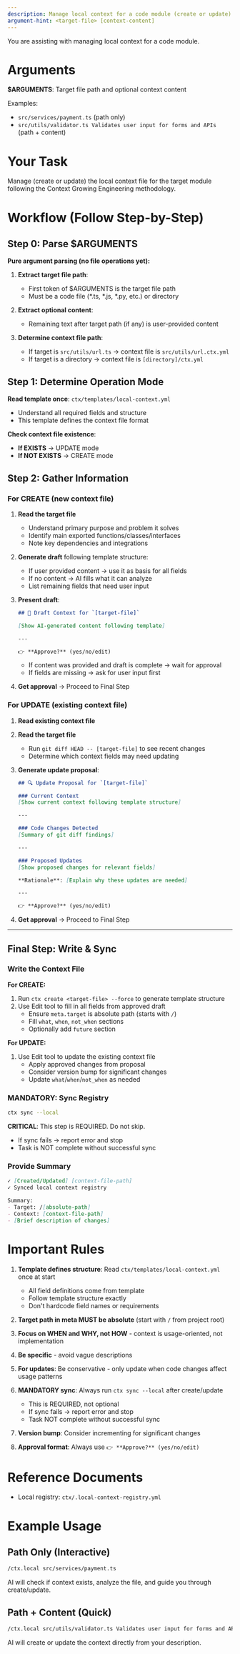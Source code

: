 ```yaml
---
description: Manage local context for a code module (create or update)
argument-hint: <target-file> [context-content]
---
```


You are assisting with managing local context for a code module.

# Arguments

**$ARGUMENTS**: Target file path and optional context content

Examples:
- `src/services/payment.ts` (path only)
- `src/utils/validator.ts Validates user input for forms and APIs` (path + content)

# Your Task

Manage (create or update) the local context file for the target module following the Context Growing Engineering methodology.

# Workflow (Follow Step-by-Step)

## Step 0: Parse $ARGUMENTS

**Pure argument parsing (no file operations yet):**

1. **Extract target file path**:
   - First token of $ARGUMENTS is the target file path
   - Must be a code file (*.ts, *.js, *.py, etc.) or directory

2. **Extract optional content**:
   - Remaining text after target path (if any) is user-provided content

3. **Determine context file path**:
   - If target is `src/utils/url.ts` → context file is `src/utils/url.ctx.yml`
   - If target is a directory → context file is `[directory]/ctx.yml`

## Step 1: Determine Operation Mode

**Read template once**: `ctx/templates/local-context.yml`
   - Understand all required fields and structure
   - This template defines the context file format

**Check context file existence**:
- **If EXISTS** → UPDATE mode
- **If NOT EXISTS** → CREATE mode

## Step 2: Gather Information

### For CREATE (new context file)

1. **Read the target file**
   - Understand primary purpose and problem it solves
   - Identify main exported functions/classes/interfaces
   - Note key dependencies and integrations

2. **Generate draft** following template structure:
   - If user provided content → use it as basis for all fields
   - If no content → AI fills what it can analyze
   - List remaining fields that need user input

3. **Present draft**:
   ```markdown
   ## 📝 Draft Context for `[target-file]`

   [Show AI-generated content following template]

   ---

   👉 **Approve?** (yes/no/edit)
   ```
   - If content was provided and draft is complete → wait for approval
   - If fields are missing → ask for user input first

4. **Get approval** → Proceed to Final Step

### For UPDATE (existing context file)

1. **Read existing context file**

2. **Read the target file**
   - Run `git diff HEAD -- [target-file]` to see recent changes
   - Determine which context fields may need updating

3. **Generate update proposal**:
   ```markdown
   ## 🔍 Update Proposal for `[target-file]`

   ### Current Context
   [Show current context following template structure]

   ---

   ### Code Changes Detected
   [Summary of git diff findings]

   ---

   ### Proposed Updates
   [Show proposed changes for relevant fields]

   **Rationale**: [Explain why these updates are needed]

   ---

   👉 **Approve?** (yes/no/edit)
   ```

4. **Get approval** → Proceed to Final Step

---

## Final Step: Write & Sync

### Write the Context File

**For CREATE:**
1. Run `ctx create <target-file> --force` to generate template structure
2. Use Edit tool to fill in all fields from approved draft
   - Ensure `meta.target` is absolute path (starts with `/`)
   - Fill `what`, `when`, `not_when` sections
   - Optionally add `future` section

**For UPDATE:**
1. Use Edit tool to update the existing context file
   - Apply approved changes from proposal
   - Consider version bump for significant changes
   - Update `what`/`when`/`not_when` as needed

### MANDATORY: Sync Registry

```bash
ctx sync --local
```

**CRITICAL**: This step is REQUIRED. Do not skip.
- If sync fails → report error and stop
- Task is NOT complete without successful sync

### Provide Summary

```markdown
✓ [Created/Updated] [context-file-path]
✓ Synced local context registry

Summary:
- Target: /[absolute-path]
- Context: [context-file-path]
- [Brief description of changes]
```

# Important Rules

1. **Template defines structure**: Read `ctx/templates/local-context.yml` once at start
   - All field definitions come from template
   - Follow template structure exactly
   - Don't hardcode field names or requirements

2. **Target path in meta MUST be absolute** (start with `/` from project root)

3. **Focus on WHEN and WHY, not HOW** - context is usage-oriented, not implementation

4. **Be specific** - avoid vague descriptions

5. **For updates**: Be conservative - only update when code changes affect usage patterns

6. **MANDATORY sync**: Always run `ctx sync --local` after create/update
   - This is REQUIRED, not optional
   - If sync fails → report error and stop
   - Task NOT complete without successful sync

7. **Version bump**: Consider incrementing for significant changes

8. **Approval format**: Always use `👉 **Approve?** (yes/no/edit)`

# Reference Documents

- Local registry: `ctx/.local-context-registry.yml`

# Example Usage

## Path Only (Interactive)
```bash
/ctx.local src/services/payment.ts
```
AI will check if context exists, analyze the file, and guide you through create/update.

## Path + Content (Quick)
```bash
/ctx.local src/utils/validator.ts Validates user input for forms and APIs
```
AI will create or update the context directly from your description.
